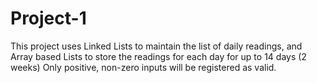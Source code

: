 # Project-1
This project uses Linked Lists to maintain the list of daily readings, and Array based Lists to store the readings for each day for up to 14 days (2 weeks)
Only positive, non-zero inputs will be registered as valid.
